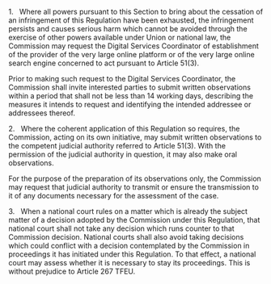 1.   Where all powers pursuant to this Section to bring about the cessation of an infringement of this Regulation have been exhausted, the infringement persists and causes serious harm which cannot be avoided through the exercise of other powers available under Union or national law, the Commission may request the Digital Services Coordinator of establishment of the provider of the very large online platform or of the very large online search engine concerned to act pursuant to Article 51(3).

Prior to making such request to the Digital Services Coordinator, the Commission shall invite interested parties to submit written observations within a period that shall not be less than 14 working days, describing the measures it intends to request and identifying the intended addressee or addressees thereof.

2.   Where the coherent application of this Regulation so requires, the Commission, acting on its own initiative, may submit written observations to the competent judicial authority referred to Article 51(3). With the permission of the judicial authority in question, it may also make oral observations.

For the purpose of the preparation of its observations only, the Commission may request that judicial authority to transmit or ensure the transmission to it of any documents necessary for the assessment of the case.

3.   When a national court rules on a matter which is already the subject matter of a decision adopted by the Commission under this Regulation, that national court shall not take any decision which runs counter to that Commission decision. National courts shall also avoid taking decisions which could conflict with a decision contemplated by the Commission in proceedings it has initiated under this Regulation. To that effect, a national court may assess whether it is necessary to stay its proceedings. This is without prejudice to Article 267 TFEU.